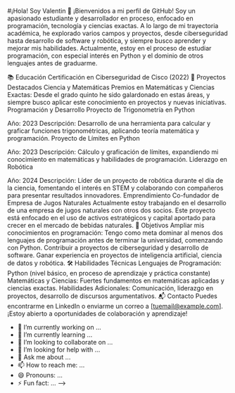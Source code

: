 #¡Hola! Soy Valentin 👋
¡Bienvenidos a mi perfil de GitHub! Soy un apasionado estudiante y desarrollador en proceso, enfocado en programación, tecnología y ciencias exactas. A lo largo de mi trayectoria académica, he explorado varios campos y proyectos, desde ciberseguridad hasta desarrollo de software y robótica, y siempre busco aprender y mejorar mis habilidades. Actualmente, estoy en el proceso de estudiar programación, con especial interés en Python y el dominio de otros lenguajes antes de graduarme.

📚 Educación
Certificación en Ciberseguridad de Cisco (2022)
🚀 Proyectos Destacados
Ciencia y Matemáticas
Premios en Matemáticas y Ciencias Exactas: Desde el grado quinto he sido galardonado en estas áreas, y siempre busco aplicar este conocimiento en proyectos y nuevas iniciativas.
Programación y Desarrollo
Proyecto de Trigonometría en Python

Año: 2023
Descripción: Desarrollo de una herramienta para calcular y graficar funciones trigonométricas, aplicando teoría matemática y programación.
Proyecto de Límites en Python

Año: 2023
Descripción: Cálculo y graficación de límites, expandiendo mi conocimiento en matemáticas y habilidades de programación.
Liderazgo en Robótica

Año: 2024
Descripción: Líder de un proyecto de robótica durante el día de la ciencia, fomentando el interés en STEM y colaborando con compañeros para presentar resultados innovadores.
Emprendimiento
Co-fundador de Empresa de Jugos Naturales
Actualmente estoy trabajando en el desarrollo de una empresa de jugos naturales con otros dos socios. Este proyecto está enfocado en el uso de activos estratégicos y capital aportado para crecer en el mercado de bebidas naturales.
🎯 Objetivos
Ampliar mis conocimientos en programación: Tengo como meta dominar al menos dos lenguajes de programación antes de terminar la universidad, comenzando con Python.
Contribuir a proyectos de ciberseguridad y desarrollo de software.
Ganar experiencia en proyectos de inteligencia artificial, ciencia de datos y robótica.
🛠️ Habilidades Técnicas
Lenguajes de Programación: Python (nivel básico, en proceso de aprendizaje y práctica constante)
Matemáticas y Ciencias: Fuertes fundamentos en matemáticas aplicadas y ciencias exactas.
Habilidades Adicionales: Comunicación, liderazgo en proyectos, desarrollo de discursos argumentativos.
📬 Contacto
Puedes encontrarme en LinkedIn o enviarme un correo a [tuemail@example.com]. ¡Estoy abierto a oportunidades de colaboración y aprendizaje!

- 🔭 I’m currently working on ...
- 🌱 I’m currently learning ...
- 👯 I’m looking to collaborate on ...
- 🤔 I’m looking for help with ...
- 💬 Ask me about ...
- 📫 How to reach me: ...
- 😄 Pronouns: ...
- ⚡ Fun fact: ...
-->
